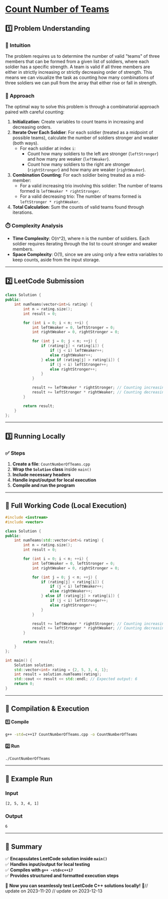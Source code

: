 # **[Count Number of Teams](https://leetcode.com/problems/count-number-of-teams/description/)**  

## **1️⃣ Problem Understanding**  
### **📌 Intuition**  
The problem requires us to determine the number of valid "teams" of three members that can be formed from a given list of soldiers, where each soldier has a specific strength. A team is valid if all three members are either in strictly increasing or strictly decreasing order of strength. This means we can visualize the task as counting how many combinations of three soldiers we can pull from the array that either rise or fall in strength.

### **🚀 Approach**  
The optimal way to solve this problem is through a combinatorial approach paired with careful counting:

1. **Initialization**: Create variables to count teams in increasing and decreasing orders.
2. **Iterate Over Each Soldier**: For each soldier (treated as a midpoint of possible teams), calculate the number of soldiers stronger and weaker (both ways).
   - For each soldier at index `i`:
     - Count how many soldiers to the left are stronger (`leftStronger`) and how many are weaker (`leftWeaker`).
     - Count how many soldiers to the right are stronger (`rightStronger`) and how many are weaker (`rightWeaker`).
3. **Combination Counting**: For each soldier being treated as a mid-member:
   - For a valid increasing trio involving this soldier: The number of teams formed is `leftWeaker * rightStronger`.
   - For a valid decreasing trio: The number of teams formed is `leftStronger * rightWeaker`.
4. **Total Calculation**: Sum the counts of valid teams found through iterations.

### **⏱️ Complexity Analysis**  
- **Time Complexity**: O(n^2), where n is the number of soldiers. Each soldier requires iterating through the list to count stronger and weaker members.
- **Space Complexity**: O(1), since we are using only a few extra variables to keep counts, aside from the input storage.  

---  

## **2️⃣ LeetCode Submission**  
```cpp
class Solution {
public:
    int numTeams(vector<int>& rating) {
        int n = rating.size();
        int result = 0;

        for (int i = 0; i < n; ++i) {
            int leftWeaker = 0, leftStronger = 0;
            int rightWeaker = 0, rightStronger = 0;

            for (int j = 0; j < n; ++j) {
                if (rating[j] < rating[i]) {
                    if (j < i) leftWeaker++;
                    else rightWeaker++;
                } else if (rating[j] > rating[i]) {
                    if (j < i) leftStronger++;
                    else rightStronger++;
                }
            }

            result += leftWeaker * rightStronger; // Counting increasing teams
            result += leftStronger * rightWeaker; // Counting decreasing teams
        }

        return result;
    }
};  
```  

---  

## **3️⃣ Running Locally**  
### **✅ Steps**  
1. **Create a file**: `CountNumberOfTeams.cpp`  
2. **Wrap the `Solution` class** inside `main()`  
3. **Include necessary headers**  
4. **Handle input/output for local execution**  
5. **Compile and run the program**  

---  

## **📝 Full Working Code (Local Execution)**  
```cpp
#include <iostream>
#include <vector>

class Solution {
public:
    int numTeams(std::vector<int>& rating) {
        int n = rating.size();
        int result = 0;

        for (int i = 0; i < n; ++i) {
            int leftWeaker = 0, leftStronger = 0;
            int rightWeaker = 0, rightStronger = 0;

            for (int j = 0; j < n; ++j) {
                if (rating[j] < rating[i]) {
                    if (j < i) leftWeaker++;
                    else rightWeaker++;
                } else if (rating[j] > rating[i]) {
                    if (j < i) leftStronger++;
                    else rightStronger++;
                }
            }

            result += leftWeaker * rightStronger; // Counting increasing teams
            result += leftStronger * rightWeaker; // Counting decreasing teams
        }

        return result;
    }
};

int main() {
    Solution solution;
    std::vector<int> rating = {2, 5, 3, 4, 1};
    int result = solution.numTeams(rating);
    std::cout << result << std::endl; // Expected output: 6
    return 0;
}  
```  

---  

## **🔧 Compilation & Execution**  
#### **1️⃣ Compile**  
```bash
g++ -std=c++17 CountNumberOfTeams.cpp -o CountNumberOfTeams
```  

#### **2️⃣ Run**  
```bash
./CountNumberOfTeams
```  

---  

## **🎯 Example Run**  
### **Input**  
```
[2, 5, 3, 4, 1]
```  
### **Output**  
```
6
```  

---  

## **📌 Summary**  
✅ **Encapsulates LeetCode solution inside `main()`**  
✅ **Handles input/output for local testing**  
✅ **Compiles with `g++ -std=c++17`**  
✅ **Provides structured and formatted execution steps**  

🚀 **Now you can seamlessly test LeetCode C++ solutions locally!** 🚀// update on 2023-11-20
// update on 2023-12-13

